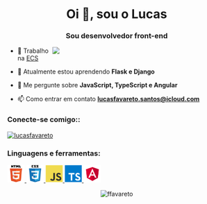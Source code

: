 <h1 align="center">Oi 👋, sou o Lucas</h1>
<h3 align="center">Sou desenvolvedor front-end</h3>
<img align="right" width="400" src="https://media.giphy.com/media/zOvBKUUEERdNm/giphy.gif">

- 🔭 Trabalho na [ECS]([https://www.alura.com.br/](https://ecs.com.br/))

- 🌱 Atualmente estou aprendendo **Flask e Django**

- 💬 Me pergunte sobre **JavaScript, TypeScript e Angular**

- 📫 Como entrar em contato **lucasfavareto.santos@icloud.com**


<h3 align="left">Conecte-se comigo::</h3>
<a href="[https://linkedin.com/in/brunodivino](https://www.linkedin.com/in/lucasfavareto/)" target="blank"><img align="center" src="https://raw.githubusercontent.com/rahuldkjain/github-profile-readme-generator/master/src/images/icons/Social/linked-in-alt.svg" alt="lucasfavareto" height="30" width="40" /></a>
</p>

<h3 align="left">Linguagens e ferramentas:</h3>
<p align="left">
  <a href="https://www.w3.org/html/" target="_blank" rel="noreferrer">
    <img src="https://raw.githubusercontent.com/devicons/devicon/master/icons/html5/html5-original-wordmark.svg" alt="html5" width="40" height="40"/>
  </a>
  <a href="https://www.w3schools.com/css/" target="_blank" rel="noreferrer">
    <img src="https://raw.githubusercontent.com/devicons/devicon/master/icons/css3/css3-original-wordmark.svg" alt="css3" width="40" height="40"/>
  </a>
  <a href="https://www.w3schools.com/css/" target="_blank" rel="noreferrer">
    <img src="https://raw.githubusercontent.com/devicons/devicon/1119b9f84c0290e0f0b38982099a2bd027a48bf1/icons/javascript/javascript-original.svg" alt="javascript" width="40" height="40"/>
  </a>
  <a href="https://www.w3schools.com/css/" target="_blank" rel="noreferrer">
    <img src="https://raw.githubusercontent.com/devicons/devicon/1119b9f84c0290e0f0b38982099a2bd027a48bf1/icons/typescript/typescript-original.svg" alt="typescript" width="40" height="40"/>
  </a>
  <a href="https://www.w3schools.com/css/" target="_blank" rel="noreferrer">
    <img src="https://raw.githubusercontent.com/devicons/devicon/1119b9f84c0290e0f0b38982099a2bd027a48bf1/icons/angular/angular-original.svg" alt="angular" width="40" height="40"/>
  </a>
</p>

<p align="center">
  <img align="center" src="https://github-readme-stats.vercel.app/api/top-langs?username=ffavareto&show_icons=true&locale=en&layout=compact" alt="ffavareto" />
</p>
